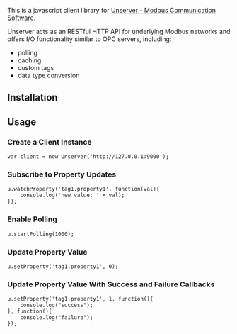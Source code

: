 This is a javascript client library for [Unserver - Modbus Communication Software](https://unserver.xyz).

Unserver acts as an RESTful HTTP API for underlying Modbus networks and offers I/O functionality similar to OPC servers, including:

- polling
- caching
- custom tags
- data type conversion


## Installation


## Usage
### Create a Client Instance
    var client = new Unserver('http://127.0.0.1:9000');


### Subscribe to Property Updates

    u.watchProperty('tag1.property1', function(val){
        console.log('new value: ' + val);
    });


### Enable Polling

    u.startPolling(1000);

### Update Property Value

    u.setProperty('tag1.property1', 0);

### Update Property Value With Success and Failure Callbacks

    u.setProperty('tag1.property1', 1, function(){
        console.log("success");
    }, function(){
        console.log("failure");
    });
